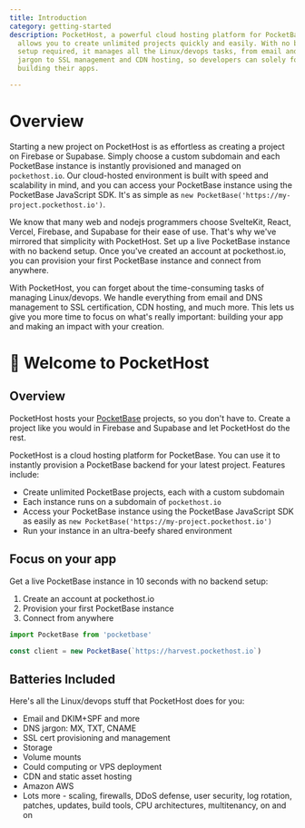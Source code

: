 ```yaml
---
title: Introduction
category: getting-started
description: PocketHost, a powerful cloud hosting platform for PocketBase,
  allows you to create unlimited projects quickly and easily. With no backend
  setup required, it manages all the Linux/devops tasks, from email and DNS
  jargon to SSL management and CDN hosting, so developers can solely focus on
  building their apps.

---
```


# Overview

Starting a new project on PocketHost is as effortless as creating a project on Firebase or Supabase. Simply choose a custom subdomain and each PocketBase instance is instantly provisioned and managed on `pockethost.io`. Our cloud-hosted environment is built with speed and scalability in mind, and you can access your PocketBase instance using the PocketBase JavaScript SDK. It's as simple as `new PocketBase('https://my-project.pockethost.io')`.

We know that many web and nodejs programmers choose SvelteKit, React, Vercel, Firebase, and Supabase for their ease of use. That's why we've mirrored that simplicity with PocketHost. Set up a live PocketBase instance with no backend setup. Once you've created an account at pockethost.io, you can provision your first PocketBase instance and connect from anywhere.  

With PocketHost, you can forget about the time-consuming tasks of managing Linux/devops. We handle everything from email and DNS management to SSL certification, CDN hosting, and much more. This lets us give you more time to focus on what's really important: building your app and making an impact with your creation.


# 👋 Welcome to PocketHost

## Overview

PocketHost hosts your [PocketBase](https://pocketbase.io) projects, so you don't have to. Create a project like you would in Firebase and Supabase and let PocketHost do the rest.

PocketHost is a cloud hosting platform for PocketBase. You can use it to instantly provision a PocketBase backend for your latest project. Features include:

- Create unlimited PocketBase projects, each with a custom subdomain
- Each instance runs on a subdomain of `pockethost.io`
- Access your PocketBase instance using the PocketBase JavaScript SDK as easily as `new PocketBase('https://my-project.pockethost.io')`
- Run your instance in an ultra-beefy shared environment

## Focus on your app

Get a live PocketBase instance in 10 seconds with no backend setup:

1. Create an account at pockethost.io
2. Provision your first PocketBase instance
3. Connect from anywhere

```ts
import PocketBase from 'pocketbase'

const client = new PocketBase(`https://harvest.pockethost.io`)
```

## Batteries Included

Here's all the Linux/devops stuff that PocketHost does for you:

- Email and DKIM+SPF and more
- DNS jargon: MX, TXT, CNAME
- SSL cert provisioning and management
- Storage
- Volume mounts
- Could computing or VPS deployment
- CDN and static asset hosting
- Amazon AWS
- Lots more - scaling, firewalls, DDoS defense, user security, log rotation, patches, updates, build tools, CPU architectures, multitenancy, on and on
